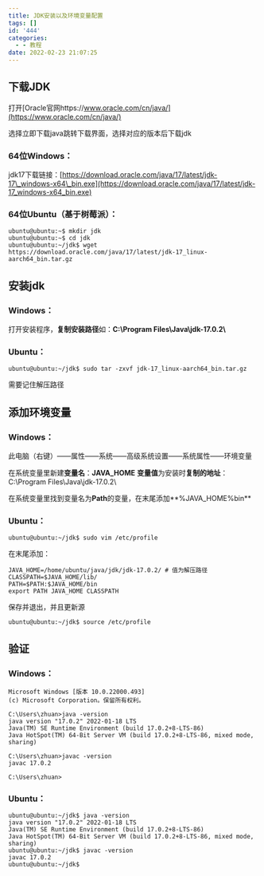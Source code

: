 ```yaml
---
title: JDK安装以及环境变量配置
tags: []
id: '444'
categories:
  - - 教程
date: 2022-02-23 21:07:25
---
```


## 下载JDK

打开[Oracle官网https://www.oracle.com/cn/java/](https://www.oracle.com/cn/java/)

选择立即下载java跳转下载界面，选择对应的版本后下载jdk

### 64位Windows：

jdk17下载链接：[https://download.oracle.com/java/17/latest/jdk-17\_windows-x64\_bin.exe](https://download.oracle.com/java/17/latest/jdk-17_windows-x64_bin.exe)

### 64位Ubuntu（基于树莓派）：

```
ubuntu@ubuntu:~$ mkdir jdk
ubuntu@ubuntu:~$ cd jdk
ubuntu@ubuntu:~/jdk$ wget https://download.oracle.com/java/17/latest/jdk-17_linux-aarch64_bin.tar.gz
```

## 安装jdk

### Windows：

打开安装程序，**复制安装路径**如：**C:\\Program Files\\Java\\jdk-17.0.2\\**

### Ubuntu：

```
ubuntu@ubuntu:~/jdk$ sudo tar -zxvf jdk-17_linux-aarch64_bin.tar.gz
```

需要记住解压路径

## 添加环境变量

### Windows：

此电脑（右键）——属性——系统——高级系统设置——系统属性——环境变量

在系统变量里新建**变量名**：**JAVA\_HOME** **变量值**为安装时**复制的地址**：C:\\Program Files\\Java\\jdk-17.0.2\\

在系统变量里找到变量名为**Path**的变量，在末尾添加**%JAVA\_HOME%bin**

### Ubuntu：

```
ubuntu@ubuntu:~/jdk$ sudo vim /etc/profile
```

在末尾添加：

```
JAVA_HOME=/home/ubuntu/java/jdk/jdk-17.0.2/ # 值为解压路径
CLASSPATH=$JAVA_HOME/lib/
PATH=$PATH:$JAVA_HOME/bin
export PATH JAVA_HOME CLASSPATH
```

保存并退出，并且更新源

```
ubuntu@ubuntu:~/jdk$ source /etc/profile
```

## 验证

### Windows：

```
Microsoft Windows [版本 10.0.22000.493]
(c) Microsoft Corporation。保留所有权利。

C:\Users\zhuan>java -version
java version "17.0.2" 2022-01-18 LTS
Java(TM) SE Runtime Environment (build 17.0.2+8-LTS-86)
Java HotSpot(TM) 64-Bit Server VM (build 17.0.2+8-LTS-86, mixed mode, sharing)

C:\Users\zhuan>javac -version
javac 17.0.2

C:\Users\zhuan>
```

### Ubuntu：

```
ubuntu@ubuntu:~/jdk$ java -version
java version "17.0.2" 2022-01-18 LTS
Java(TM) SE Runtime Environment (build 17.0.2+8-LTS-86)
Java HotSpot(TM) 64-Bit Server VM (build 17.0.2+8-LTS-86, mixed mode, sharing)
ubuntu@ubuntu:~/jdk$ javac -version
javac 17.0.2
ubuntu@ubuntu:~/jdk$
```